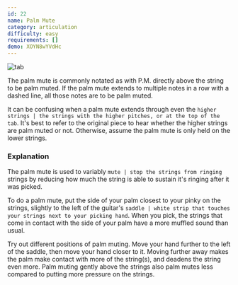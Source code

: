 ```yaml
---
id: 22
name: Palm Mute
category: articulation
difficulty: easy
requirements: []
demo: XOYN8wYVdHc
---
```


![tab](/img/t/palm-mute.jpg)

The palm mute is commonly notated as with P.M. directly above the string to be palm muted. If the palm mute extends to multiple notes in a row with a dashed line, all those notes are to be palm muted.

It can be confusing when a palm mute extends through even the `higher strings | the strings with the higher pitches, or at the top of the tab`. It's best to refer to the original piece to hear whether the higher strings are palm muted or not. Otherwise, assume the palm mute is only held on the lower strings.

### Explanation

The palm mute is used to variably `mute | stop the strings from ringing` strings by reducing how much the string is able to sustain it's ringing after it was picked.

To do a palm mute, put the side of your palm closest to your pinky on the strings, slightly to the left of the guitar's `saddle | white strip that touches your strings next to your picking hand`. When you pick, the strings that come in contact with the side of your palm have a more muffled sound than usual.

Try out different positions of palm muting. Move your hand further to the left of the saddle, then move your hand closer to it. Moving further away makes the palm make contact with more of the string(s), and deadens the string even more. Palm muting gently above the strings also palm mutes less compared to putting more pressure on the strings.

